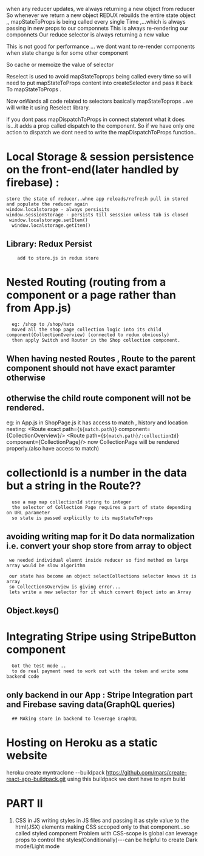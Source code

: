 when any reducer updates,
we always returning a new object from reducer
So whenever we return a new object REDUX rebuilds the entire state object ,, mapStateToProps is being
called every single Time ,...which is always passing in new props to our componnets
This is always re-rendering our componnets
 Our reduce selector is always returning a new value 

 This is not good for performance ...
 we dont want to re-render components
 when state change is for some other component

 So cache or memoize the value of selector 


 Reselect is used to avoid mapStateToprops being called every time so will need to put mapStateToProps content 
 into createSelector and pass it back To mapStateToProps .

 Now onWards all code related to selectors basically mapStateToprops ..we will write it using Reselect library.


 if you dont pass mapDispatchToProps in connect statemnt what it does is...it adds a prop called dispatch to the component.
 So if we have only one action to dispatch we dont need to write the mapDispatchToProps function..



 # Local Storage & session persistence on the front-end(later handled by firebase) :
    store the state of reducer..whne app reloads/refresh pull in stored and populate the reducer again
    window.localstorage - always persisits
    window.sessionStorage - persists till sesssion unless tab is closed
     window.localstorage.setItem()
      window.localstorage.getItem()
   ## Library: Redux Persist
        add to store.js in redux store

    
# Nested Routing (routing from a component or a page rather than from App.js)
      eg: /shop to /shop/hats
      moved all the shop page collection logic into its child component(CollectionOverview) (connected to redux obviously)
      then apply Switch and Router in the Shop collection component.
   ## When having nested Routes , Route to the parent component should not have exact paramter otherwise
   ## otherwise the child route component will not be rendered.
   eg: in App.js   <Route path='/shop' component={ShopPage} />
         in ShopPage.js it has access to match , history and location
            nesting: <Route exact path={`${match.path}`} component={CollectionOverview}/>
                     <Route path={`${match.path}/:collectionId`} component={CollectionPage}/>
               now CollectionPage will be rendered properly.(also have access to match)


# collectionId is a number in the data but a string in the Route?? 
      use a map map collectionId string to integer 
      the selector of Collection Page requires a part of state depending on URL parameter
      so state is passed explicitly to its mapStateToProps
  ## avoiding writing map for it Do data normalization i.e. convert your shop store from array to object
     we needed individual elemnt inside reducer so find method on large array would be slow algorithm

     our state has become an object selectCollections selector knows it is array
     so CollectionsOverview is giving error...
     lets write a new selector for it which convert Object into an Array
  ## Object.keys()



  # Integrating Stripe using StripeButton component
      Got the test mode ..
      to do real payment need to work out with the token and write some backend code

   ## only backend in our App : Stripe Integration part and Firebase saving data(GraphQL queries)
      ## MAking store in backend to leverage GraphQL

# Hosting on Heroku as a static website
heroku create myntraclone --buildpack https://github.com/mars/create-react-app-buildpack.git
   using this buildpack we dont have to npm build 


 #  PART II
  1. CSS in JS writing styles in JS files and passing it as style value to the html(JSX) elements
      making CSS sccoped only to that component...so called styled component
      Problem with CSS-scope is global
      can leverage props to control the styles(Conditionally)---can be helpful to create Dark mode/Light mode